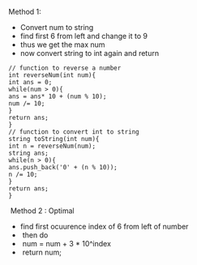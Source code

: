 Method 1:
* Convert num to string
* find first 6 from left and change it to 9
* thus we get the max num
* now convert string to int again and return
​
```
// function to reverse a number
int reverseNum(int num){
int ans = 0;
while(num > 0){
ans = ans* 10 + (num % 10);
num /= 10;
}
return ans;
}
// function to convert int to string
string toString(int num){
int n = reverseNum(num);
string ans;
while(n > 0){
ans.push_back('0' + (n % 10));
n /= 10;
}
return ans;
}
```
​
Method 2 : Optimal
​
* find first ocuurence index of 6 from left of number
*  then do
*  num = num + 3 * 10^index
*  return num;